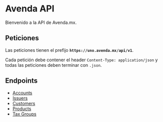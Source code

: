 Avenda API
==================

Bienvenido a la API de Avenda.mx.

Peticiones
----------------

Las peticiones tienen el prefijo **`https://uno.avenda.mx/api/v1`**.

Cada petición debe contener el header `Content-Type: application/json` y todas las peticiones deben terminar con `.json`.



Endpoints
----------------
- [Accounts](https://github.com/avendaMX/api-doc/blob/master/sections/accounts.md#accounts)
- [Issuers](https://github.com/avendaMX/apic-doc/blob/master/sections/issuers.md#issuers)
- [Customers](https://github.com/avendaMX/apic-doc/blob/master/sections/customers.md#customers)
- [Products](https://github.com/avendaMX/apic-doc/blob/master/sections/products.md#products)
- [Tax Groups](https://github.com/avendaMX/apic-doc/blob/master/sections/tax_groups.md#tax_groups)